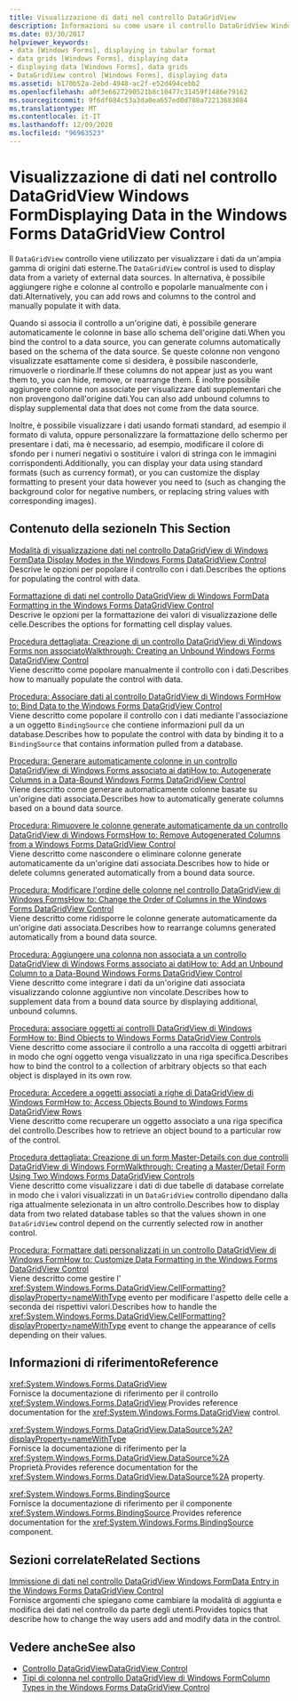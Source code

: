 ```yaml
---
title: Visualizzazione di dati nel controllo DataGridView
description: Informazioni su come usare il controllo DataGridView Windows Forms per visualizzare i dati da un'ampia gamma di origini dati esterne.
ms.date: 03/30/2017
helpviewer_keywords:
- data [Windows Forms], displaying in tabular format
- data grids [Windows Forms], displaying data
- displaying data [Windows Forms], data grids
- DataGridView control [Windows Forms], displaying data
ms.assetid: b170b52a-2ebd-4948-ac2f-e52d494cebb2
ms.openlocfilehash: a0f3e6627290521b8c10477c31459f1486e79162
ms.sourcegitcommit: 9f6df084c53a3da0ea657ed0d708a72213683084
ms.translationtype: MT
ms.contentlocale: it-IT
ms.lasthandoff: 12/09/2020
ms.locfileid: "96963523"
---
```

# <a name="displaying-data-in-the-windows-forms-datagridview-control"></a><span data-ttu-id="e2f4a-103">Visualizzazione di dati nel controllo DataGridView Windows Form</span><span class="sxs-lookup"><span data-stu-id="e2f4a-103">Displaying Data in the Windows Forms DataGridView Control</span></span>
<span data-ttu-id="e2f4a-104">Il `DataGridView` controllo viene utilizzato per visualizzare i dati da un'ampia gamma di origini dati esterne.</span><span class="sxs-lookup"><span data-stu-id="e2f4a-104">The `DataGridView` control is used to display data from a variety of external data sources.</span></span> <span data-ttu-id="e2f4a-105">In alternativa, è possibile aggiungere righe e colonne al controllo e popolarle manualmente con i dati.</span><span class="sxs-lookup"><span data-stu-id="e2f4a-105">Alternatively, you can add rows and columns to the control and manually populate it with data.</span></span>  
  
 <span data-ttu-id="e2f4a-106">Quando si associa il controllo a un'origine dati, è possibile generare automaticamente le colonne in base allo schema dell'origine dati.</span><span class="sxs-lookup"><span data-stu-id="e2f4a-106">When you bind the control to a data source, you can generate columns automatically based on the schema of the data source.</span></span> <span data-ttu-id="e2f4a-107">Se queste colonne non vengono visualizzate esattamente come si desidera, è possibile nasconderle, rimuoverle o riordinarle.</span><span class="sxs-lookup"><span data-stu-id="e2f4a-107">If these columns do not appear just as you want them to, you can hide, remove, or rearrange them.</span></span> <span data-ttu-id="e2f4a-108">È inoltre possibile aggiungere colonne non associate per visualizzare dati supplementari che non provengono dall'origine dati.</span><span class="sxs-lookup"><span data-stu-id="e2f4a-108">You can also add unbound columns to display supplemental data that does not come from the data source.</span></span>  
  
 <span data-ttu-id="e2f4a-109">Inoltre, è possibile visualizzare i dati usando formati standard, ad esempio il formato di valuta, oppure personalizzare la formattazione dello schermo per presentare i dati, ma è necessario, ad esempio, modificare il colore di sfondo per i numeri negativi o sostituire i valori di stringa con le immagini corrispondenti.</span><span class="sxs-lookup"><span data-stu-id="e2f4a-109">Additionally, you can display your data using standard formats (such as currency format), or you can customize the display formatting to present your data however you need to (such as changing the background color for negative numbers, or replacing string values with corresponding images).</span></span>  
  
## <a name="in-this-section"></a><span data-ttu-id="e2f4a-110">Contenuto della sezione</span><span class="sxs-lookup"><span data-stu-id="e2f4a-110">In This Section</span></span>  
 [<span data-ttu-id="e2f4a-111">Modalità di visualizzazione dati nel controllo DataGridView di Windows Form</span><span class="sxs-lookup"><span data-stu-id="e2f4a-111">Data Display Modes in the Windows Forms DataGridView Control</span></span>](data-display-modes-in-the-windows-forms-datagridview-control.md)  
 <span data-ttu-id="e2f4a-112">Descrive le opzioni per popolare il controllo con i dati.</span><span class="sxs-lookup"><span data-stu-id="e2f4a-112">Describes the options for populating the control with data.</span></span>  
  
 [<span data-ttu-id="e2f4a-113">Formattazione di dati nel controllo DataGridView di Windows Form</span><span class="sxs-lookup"><span data-stu-id="e2f4a-113">Data Formatting in the Windows Forms DataGridView Control</span></span>](data-formatting-in-the-windows-forms-datagridview-control.md)  
 <span data-ttu-id="e2f4a-114">Descrive le opzioni per la formattazione dei valori di visualizzazione delle celle.</span><span class="sxs-lookup"><span data-stu-id="e2f4a-114">Describes the options for formatting cell display values.</span></span>  
  
 [<span data-ttu-id="e2f4a-115">Procedura dettagliata: Creazione di un controllo DataGridView di Windows Forms non associato</span><span class="sxs-lookup"><span data-stu-id="e2f4a-115">Walkthrough: Creating an Unbound Windows Forms DataGridView Control</span></span>](walkthrough-creating-an-unbound-windows-forms-datagridview-control.md)  
 <span data-ttu-id="e2f4a-116">Viene descritto come popolare manualmente il controllo con i dati.</span><span class="sxs-lookup"><span data-stu-id="e2f4a-116">Describes how to manually populate the control with data.</span></span>  
  
 [<span data-ttu-id="e2f4a-117">Procedura: Associare dati al controllo DataGridView di Windows Form</span><span class="sxs-lookup"><span data-stu-id="e2f4a-117">How to: Bind Data to the Windows Forms DataGridView Control</span></span>](how-to-bind-data-to-the-windows-forms-datagridview-control.md)  
 <span data-ttu-id="e2f4a-118">Viene descritto come popolare il controllo con i dati mediante l'associazione a un oggetto `BindingSource` che contiene informazioni pull da un database.</span><span class="sxs-lookup"><span data-stu-id="e2f4a-118">Describes how to populate the control with data by binding it to a `BindingSource` that contains information pulled from a database.</span></span>  
  
 [<span data-ttu-id="e2f4a-119">Procedura: Generare automaticamente colonne in un controllo DataGridView di Windows Forms associato ai dati</span><span class="sxs-lookup"><span data-stu-id="e2f4a-119">How to: Autogenerate Columns in a Data-Bound Windows Forms DataGridView Control</span></span>](autogenerate-columns-in-a-data-bound-wf-datagridview-control.md)  
 <span data-ttu-id="e2f4a-120">Viene descritto come generare automaticamente colonne basate su un'origine dati associata.</span><span class="sxs-lookup"><span data-stu-id="e2f4a-120">Describes how to automatically generate columns based on a bound data source.</span></span>  
  
 [<span data-ttu-id="e2f4a-121">Procedura: Rimuovere le colonne generate automaticamente da un controllo DataGridView di Windows Forms</span><span class="sxs-lookup"><span data-stu-id="e2f4a-121">How to: Remove Autogenerated Columns from a Windows Forms DataGridView Control</span></span>](remove-autogenerated-columns-from-a-wf-datagridview-control.md)  
 <span data-ttu-id="e2f4a-122">Viene descritto come nascondere o eliminare colonne generate automaticamente da un'origine dati associata.</span><span class="sxs-lookup"><span data-stu-id="e2f4a-122">Describes how to hide or delete columns generated automatically from a bound data source.</span></span>  
  
 [<span data-ttu-id="e2f4a-123">Procedura: Modificare l'ordine delle colonne nel controllo DataGridView di Windows Forms</span><span class="sxs-lookup"><span data-stu-id="e2f4a-123">How to: Change the Order of Columns in the Windows Forms DataGridView Control</span></span>](how-to-change-the-order-of-columns-in-the-windows-forms-datagridview-control.md)  
 <span data-ttu-id="e2f4a-124">Viene descritto come ridisporre le colonne generate automaticamente da un'origine dati associata.</span><span class="sxs-lookup"><span data-stu-id="e2f4a-124">Describes how to rearrange columns generated automatically from a bound data source.</span></span>  
  
 [<span data-ttu-id="e2f4a-125">Procedura: Aggiungere una colonna non associata a un controllo DataGridView di Windows Forms associato ai dati</span><span class="sxs-lookup"><span data-stu-id="e2f4a-125">How to: Add an Unbound Column to a Data-Bound Windows Forms DataGridView Control</span></span>](unbound-column-to-a-data-bound-datagridview.md)  
 <span data-ttu-id="e2f4a-126">Viene descritto come integrare i dati da un'origine dati associata visualizzando colonne aggiuntive non vincolate.</span><span class="sxs-lookup"><span data-stu-id="e2f4a-126">Describes how to supplement data from a bound data source by displaying additional, unbound columns.</span></span>  
  
 [<span data-ttu-id="e2f4a-127">Procedura: associare oggetti ai controlli DataGridView di Windows Form</span><span class="sxs-lookup"><span data-stu-id="e2f4a-127">How to: Bind Objects to Windows Forms DataGridView Controls</span></span>](how-to-bind-objects-to-windows-forms-datagridview-controls.md)  
 <span data-ttu-id="e2f4a-128">Viene descritto come associare il controllo a una raccolta di oggetti arbitrari in modo che ogni oggetto venga visualizzato in una riga specifica.</span><span class="sxs-lookup"><span data-stu-id="e2f4a-128">Describes how to bind the control to a collection of arbitrary objects so that each object is displayed in its own row.</span></span>  
  
 [<span data-ttu-id="e2f4a-129">Procedura: Accedere a oggetti associati a righe di DataGridView di Windows Form</span><span class="sxs-lookup"><span data-stu-id="e2f4a-129">How to: Access Objects Bound to Windows Forms DataGridView Rows</span></span>](how-to-access-objects-bound-to-windows-forms-datagridview-rows.md)  
 <span data-ttu-id="e2f4a-130">Viene descritto come recuperare un oggetto associato a una riga specifica del controllo.</span><span class="sxs-lookup"><span data-stu-id="e2f4a-130">Describes how to retrieve an object bound to a particular row of the control.</span></span>  
  
 [<span data-ttu-id="e2f4a-131">Procedura dettagliata: Creazione di un form Master-Details con due controlli DataGridView di Windows Form</span><span class="sxs-lookup"><span data-stu-id="e2f4a-131">Walkthrough: Creating a Master/Detail Form Using Two Windows Forms DataGridView Controls</span></span>](creating-a-master-detail-form-using-two-datagridviews.md)  
 <span data-ttu-id="e2f4a-132">Viene descritto come visualizzare i dati di due tabelle di database correlate in modo che i valori visualizzati in un `DataGridView` controllo dipendano dalla riga attualmente selezionata in un altro controllo.</span><span class="sxs-lookup"><span data-stu-id="e2f4a-132">Describes how to display data from two related database tables so that the values shown in one `DataGridView` control depend on the currently selected row in another control.</span></span>  
  
 [<span data-ttu-id="e2f4a-133">Procedura: Formattare dati personalizzati in un controllo DataGridView di Windows Form</span><span class="sxs-lookup"><span data-stu-id="e2f4a-133">How to: Customize Data Formatting in the Windows Forms DataGridView Control</span></span>](how-to-customize-data-formatting-in-the-windows-forms-datagridview-control.md)  
 <span data-ttu-id="e2f4a-134">Viene descritto come gestire l' <xref:System.Windows.Forms.DataGridView.CellFormatting?displayProperty=nameWithType> evento per modificare l'aspetto delle celle a seconda dei rispettivi valori.</span><span class="sxs-lookup"><span data-stu-id="e2f4a-134">Describes how to handle the <xref:System.Windows.Forms.DataGridView.CellFormatting?displayProperty=nameWithType> event to change the appearance of cells depending on their values.</span></span>  
  
## <a name="reference"></a><span data-ttu-id="e2f4a-135">Informazioni di riferimento</span><span class="sxs-lookup"><span data-stu-id="e2f4a-135">Reference</span></span>  
 <xref:System.Windows.Forms.DataGridView>  
 <span data-ttu-id="e2f4a-136">Fornisce la documentazione di riferimento per il controllo <xref:System.Windows.Forms.DataGridView>.</span><span class="sxs-lookup"><span data-stu-id="e2f4a-136">Provides reference documentation for the <xref:System.Windows.Forms.DataGridView> control.</span></span>  
  
 <xref:System.Windows.Forms.DataGridView.DataSource%2A?displayProperty=nameWithType>  
 <span data-ttu-id="e2f4a-137">Fornisce la documentazione di riferimento per la <xref:System.Windows.Forms.DataGridView.DataSource%2A> Proprietà.</span><span class="sxs-lookup"><span data-stu-id="e2f4a-137">Provides reference documentation for the <xref:System.Windows.Forms.DataGridView.DataSource%2A> property.</span></span>  
  
 <xref:System.Windows.Forms.BindingSource>  
 <span data-ttu-id="e2f4a-138">Fornisce la documentazione di riferimento per il componente <xref:System.Windows.Forms.BindingSource>.</span><span class="sxs-lookup"><span data-stu-id="e2f4a-138">Provides reference documentation for the <xref:System.Windows.Forms.BindingSource> component.</span></span>  
  
## <a name="related-sections"></a><span data-ttu-id="e2f4a-139">Sezioni correlate</span><span class="sxs-lookup"><span data-stu-id="e2f4a-139">Related Sections</span></span>  
 [<span data-ttu-id="e2f4a-140">Immissione di dati nel controllo DataGridView Windows Form</span><span class="sxs-lookup"><span data-stu-id="e2f4a-140">Data Entry in the Windows Forms DataGridView Control</span></span>](data-entry-in-the-windows-forms-datagridview-control.md)  
 <span data-ttu-id="e2f4a-141">Fornisce argomenti che spiegano come cambiare la modalità di aggiunta e modifica dei dati nel controllo da parte degli utenti.</span><span class="sxs-lookup"><span data-stu-id="e2f4a-141">Provides topics that describe how to change the way users add and modify data in the control.</span></span>  
  
## <a name="see-also"></a><span data-ttu-id="e2f4a-142">Vedere anche</span><span class="sxs-lookup"><span data-stu-id="e2f4a-142">See also</span></span>

- [<span data-ttu-id="e2f4a-143">Controllo DataGridView</span><span class="sxs-lookup"><span data-stu-id="e2f4a-143">DataGridView Control</span></span>](datagridview-control-windows-forms.md)
- [<span data-ttu-id="e2f4a-144">Tipi di colonna nel controllo DataGridView di Windows Form</span><span class="sxs-lookup"><span data-stu-id="e2f4a-144">Column Types in the Windows Forms DataGridView Control</span></span>](column-types-in-the-windows-forms-datagridview-control.md)
